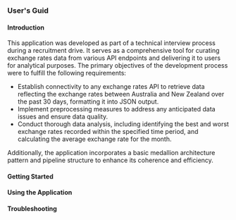 ### User's Guid

#### Introduction

This application was developed as part of a technical interview process during a recruitment drive. It serves as a comprehensive tool for curating exchange rates data from various API endpoints and delivering it to users for analytical purposes. The primary objectives of the development process were to fulfill the following requirements:

- Establish connectivity to any exchange rates API to retrieve data reflecting the exchange rates between Australia and New Zealand over the past 30 days, formatting it into JSON output.
- Implement preprocessing measures to address any anticipated data issues and ensure data quality.
- Conduct thorough data analysis, including identifying the best and worst exchange rates recorded within the specified time period, and calculating the average exchange rate for the month.

Additionally, the application incorporates a basic medallion architecture pattern and pipeline structure to enhance its coherence and efficiency.

#### Getting Started

#### Using the Application

#### Troubleshooting

